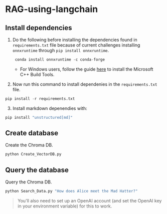 # RAG-using-langchain

## Install dependencies

1. Do the following before installing the dependencies found in `requirements.txt` file because of current challenges installing `onnxruntime` through `pip install onnxruntime`. 

    ```python
     conda install onnxruntime -c conda-forge
    ```
     - For Windows users, follow the guide [here](https://github.com/bycloudai/InstallVSBuildToolsWindows?tab=readme-ov-file) to install the Microsoft C++ Build Tools.
  
2. Now run this command to install dependenies in the `requirements.txt` file. 

```python
pip install -r requirements.txt
```

3. Install markdown depenendies with: 

```python
pip install "unstructured[md]"
```

## Create database

Create the Chroma DB.

```python
python Create_VectorDB.py
```

## Query the database

Query the Chroma DB.

```python
python Search_Data.py "How does Alice meet the Mad Hatter?"
```

> You'll also need to set up an OpenAI account (and set the OpenAI key in your environment variable) for this to work.
